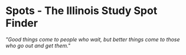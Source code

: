 # Spots - The Illinois Study Spot Finder

_"Good things come to people who wait, but better things come to those who go out and get them."_

